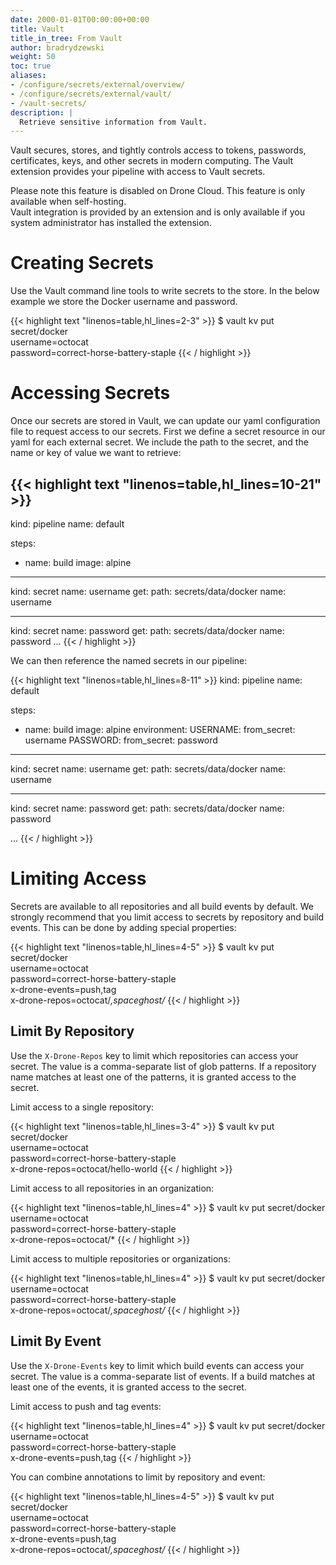 ```yaml
---
date: 2000-01-01T00:00:00+00:00
title: Vault
title_in_tree: From Vault
author: bradrydzewski
weight: 50
toc: true
aliases:
- /configure/secrets/external/overview/
- /configure/secrets/external/vault/
- /vault-secrets/
description: |
  Retrieve sensitive information from Vault.
---
```


Vault secures, stores, and tightly controls access to tokens, passwords, certificates, keys, and other secrets in modern computing. The Vault extension provides your pipeline with access to Vault secrets.

<div class="alert alert-no-cloud">
Please note this feature is disabled on Drone Cloud. This feature is only available when self-hosting.
</div>

<div class="alert alert-info">
Vault integration is provided by an extension and is only available if you system administrator has installed the extension.
</div>


# Creating Secrets

Use the Vault command line tools to write secrets to the store. In the below example we store the Docker username and password.

{{< highlight text "linenos=table,hl_lines=2-3" >}}
$ vault kv put secret/docker \
    username=octocat \
    password=correct-horse-battery-staple
{{< / highlight >}}

# Accessing Secrets

Once our secrets are stored in Vault, we can update our yaml configuration file to request access to our secrets. First we define a secret resource in our yaml for each external secret. We include the path to the secret, and the name or key of value we want to retrieve:

{{< highlight text "linenos=table,hl_lines=10-21" >}}
---
kind: pipeline
name: default

steps:
- name: build
  image: alpine

---
kind: secret
name: username
get:
  path: secrets/data/docker
  name: username

---
kind: secret
name: password
get:
  path: secrets/data/docker
  name: password
...
{{< / highlight >}}

We can then reference the named secrets in our pipeline:

{{< highlight text "linenos=table,hl_lines=8-11" >}}
kind: pipeline
name: default

steps:
- name: build
  image: alpine
  environment:
    USERNAME:
      from_secret: username
    PASSWORD:
      from_secret: password

---
kind: secret
name: username
get:
  path: secrets/data/docker
  name: username

---
kind: secret
name: password
get:
  path: secrets/data/docker
  name: password

...
{{< / highlight >}}

# Limiting Access

Secrets are available to all repositories and all build events by default. We strongly recommend that you limit access to secrets by repository and build events. This can be done by adding special properties:

{{< highlight text "linenos=table,hl_lines=4-5" >}}
$ vault kv put secret/docker \
    username=octocat \
    password=correct-horse-battery-staple \
    x-drone-events=push,tag \
    x-drone-repos=octocat/*,spaceghost/*
{{< / highlight >}}

## Limit By Repository

Use the `X-Drone-Repos` key to limit which repositories can access your secret. The value is a comma-separate list of glob patterns. If a repository name matches at least one of the patterns, it is granted access to the secret.

Limit access to a single repository:

{{< highlight text "linenos=table,hl_lines=3-4" >}}
$ vault kv put secret/docker \
    username=octocat \
    password=correct-horse-battery-staple \
    x-drone-repos=octocat/hello-world
{{< / highlight >}}

Limit access to all repositories in an organization:

{{< highlight text "linenos=table,hl_lines=4" >}}
$ vault kv put secret/docker \
    username=octocat \
    password=correct-horse-battery-staple \
    x-drone-repos=octocat/*
{{< / highlight >}}

Limit access to multiple repositories or organizations:

{{< highlight text "linenos=table,hl_lines=4" >}}
$ vault kv put secret/docker \
    username=octocat \
    password=correct-horse-battery-staple \
    x-drone-repos=octocat/*,spaceghost/*
{{< / highlight >}}

## Limit By Event

Use the `X-Drone-Events` key to limit which build events can access your secret. The value is a comma-separate list of events. If a build matches at least one of the events, it is granted access to the secret.

Limit access to push and tag events:

{{< highlight text "linenos=table,hl_lines=4" >}}
$ vault kv put secret/docker \
    username=octocat \
    password=correct-horse-battery-staple \
    x-drone-events=push,tag
{{< / highlight >}}

You can combine annotations to limit by repository and event:

{{< highlight text "linenos=table,hl_lines=4-5" >}}
$ vault kv put secret/docker \
    username=octocat \
    password=correct-horse-battery-staple \
    x-drone-events=push,tag \
    x-drone-repos=octocat/*,spaceghost/*
{{< / highlight >}}
